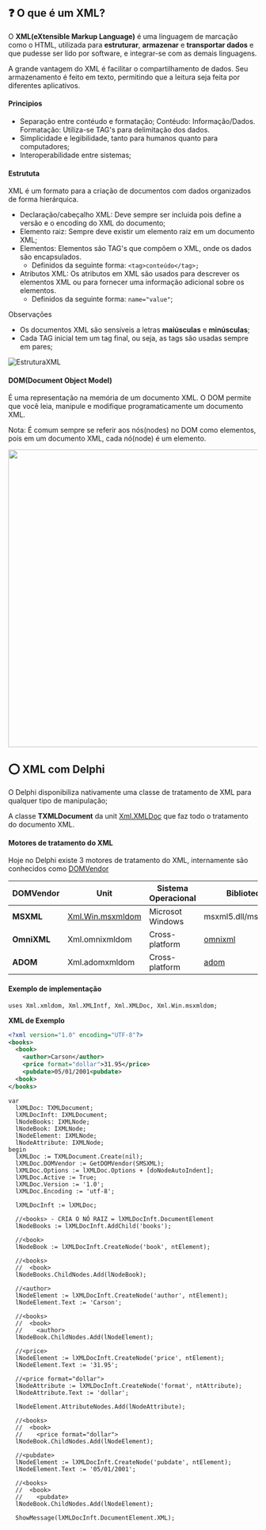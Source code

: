 ## ❓ O que é um XML?

O **XML(eXtensible Markup Language)** é uma linguagem de marcação como o HTML, utilizada para **estruturar**, **armazenar** e **transportar dados** e que pudesse ser lido por software, e integrar-se com as demais linguagens.

A grande vantagem do XML é facilitar o compartilhamento de dados. Seu armazenamento é feito em texto, permitindo que a leitura seja feita por diferentes aplicativos.

#### Principios

* Separação entre contéudo e formatação;
  Contéudo: Informação/Dados.
  Formatação: Utiliza-se TAG's para delimitação dos dados.
* Simplicidade e legibilidade, tanto para humanos quanto para computadores;
* Interoperabilidade entre sistemas;

#### Estrututa

XML é um formato para a criação de documentos com dados organizados de forma hierárquica.

* Declaração/cabeçalho XML: Deve sempre ser incluida pois define a versão e o encoding do XML do documento;
* Elemento raiz: Sempre deve existir um elemento raiz em um documento XML;
* Elementos: Elementos são TAG's que compõem o XML, onde os dados são encapsulados.
  * Definidos da seguinte forma: `<tag>conteúdo</tag>;`
* Atributos XML: Os atributos em XML são usados para descrever os elementos XML ou para fornecer uma informação adicional sobre os elementos.
  * Definidos da seguinte forma: `name="value"`;

Observações

* Os documentos XML são sensíveis a letras **maiúsculas** e **minúsculas**;
* Cada TAG inicial tem um tag final, ou seja, as tags são usadas sempre em pares;

![EstruturaXML](https://github.com/antoniojmsjr/Horse-XMLDoc/assets/20980984/9c92ee8c-9f28-43c5-ae71-069b04a593c0)

#### DOM(Document Object Model)

É uma representação na memória de um documento XML. O DOM permite que você leia, manipule e modifique programaticamente um documento XML.

Nota: É comum sempre se referir aos nós(nodes) no DOM como elementos, pois em um documento XML, cada nó(node) é um elemento.

<img loading="lazy" src="https://github.com/antoniojmsjr/Horse-XMLDoc/assets/20980984/c17e7c16-f4d5-4501-b247-8685ae927817" width="600" height="600"/>

## ⭕ XML com Delphi

O Delphi disponibiliza nativamente uma classe de tratamento de XML para qualquer tipo de manipulação;

A classe **TXMLDocument** da unit [Xml.XMLDoc](https://docwiki.embarcadero.com/Libraries/Alexandria/en/Xml.XMLDoc) que faz todo o tratamento do documento XML.

#### Motores de tratamento do XML

Hoje no Delphi existe 3 motores de tratamento do XML, internamente são conhecidos como [DOMVendor](https://docwiki.embarcadero.com/RADStudio/Alexandria/en/Using_the_Document_Object_Model)

| DOMVendor | Unit | Sistema Operacional | Biblioteca |
|---|---|---|---|
|**MSXML**|[Xml.Win.msxmldom](https://docwiki.embarcadero.com/Libraries/Alexandria/en/Xml.Win.msxmldom)| Microsot Windows |msxml5.dll/msxml6.dll|
|**OmniXML**|Xml.omnixmldom| Cross-platform |[omnixml](https://code.google.com/archive/p/omnixml/)|
|**ADOM**|Xml.adomxmldom| Cross-platform |[adom](https://www.philo.de/xml/downloads.shtml)|

#### Exemplo de implementação

```delphi
uses Xml.xmldom, Xml.XMLIntf, Xml.XMLDoc, Xml.Win.msxmldom;
```
**XML de Exemplo**

```xml
<?xml version="1.0" encoding="UTF-8"?>
<books>
  <book>
    <author>Carson</author>
    <price format="dollar">31.95</price>
    <pubdate>05/01/2001<pubdate>
  <book>
</books>
```

```delphi
var
  lXMLDoc: TXMLDocument;
  lXMLDocInft: IXMLDocument;
  lNodeBooks: IXMLNode;
  lNodeBook: IXMLNode;
  lNodeElement: IXMLNode;
  lNodeAttribute: IXMLNode;
begin
  lXMLDoc := TXMLDocument.Create(nil);
  lXMLDoc.DOMVendor := GetDOMVendor(SMSXML);
  lXMLDoc.Options := lXMLDoc.Options + [doNodeAutoIndent];
  lXMLDoc.Active := True;
  lXMLDoc.Version := '1.0';
  lXMLDoc.Encoding := 'utf-8';

  lXMLDocInft := lXMLDoc;

  //<books> - CRIA O NÓ RAIZ = lXMLDocInft.DocumentElement
  lNodeBooks := lXMLDocInft.AddChild('books');

  //<book>
  lNodeBook := lXMLDocInft.CreateNode('book', ntElement);

  //<books>
  //  <book>
  lNodeBooks.ChildNodes.Add(lNodeBook);

  //<author>
  lNodeElement := lXMLDocInft.CreateNode('author', ntElement);
  lNodeElement.Text := 'Carson';

  //<books>
  //  <book>
  //    <author>
  lNodeBook.ChildNodes.Add(lNodeElement);

  //<price>
  lNodeElement := lXMLDocInft.CreateNode('price', ntElement);
  lNodeElement.Text := '31.95';

  //<price format="dollar">
  lNodeAttribute := lXMLDocInft.CreateNode('format', ntAttribute);
  lNodeAttribute.Text := 'dollar';

  lNodeElement.AttributeNodes.Add(lNodeAttribute);

  //<books>
  //  <book>
  //    <price format="dollar">
  lNodeBook.ChildNodes.Add(lNodeElement);

  //<pubdate>
  lNodeElement := lXMLDocInft.CreateNode('pubdate', ntElement);
  lNodeElement.Text := '05/01/2001';

  //<books>
  //  <book>
  //    <pubdate>
  lNodeBook.ChildNodes.Add(lNodeElement);

  ShowMessage(lXMLDocInft.DocumentElement.XML);
```

